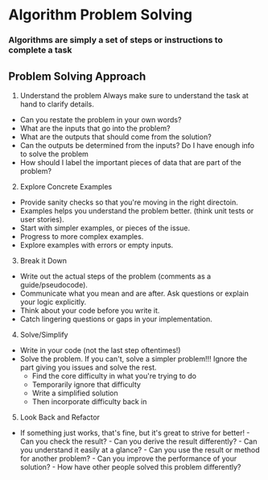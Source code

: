 # Algorithm Problem Solving

### Algorithms are simply a set of steps or instructions to complete a task

## Problem Solving Approach
1. Understand the problem
  Always make sure to understand the task at hand to clarify details.
  - Can you restate the problem in your own words?
  - What are the inputs that go into the problem?
  - What are the outputs that should come from the solution?
  - Can the outputs be determined from the inputs? Do I have enough info to solve the problem
  - How should I label the important pieces of data that are part of the problem?

2. Explore Concrete Examples
  - Provide sanity checks so that you're moving in the right directoin.
  - Examples helps you understand the problem better. (think unit tests or user stories).
  - Start with simpler examples, or pieces of the issue.
  - Progress to more complex examples.
  - Explore examples with errors or empty inputs.

3. Break it Down
  - Write out the actual steps of the problem (comments as a guide/pseudocode).
  - Communicate what you mean and are after.  Ask questions or explain your logic explicitly. 
  - Think about your code before you write it.
  - Catch lingering questions or gaps in your implementation.

4. Solve/Simplify
  - Write in your code (not the last step oftentimes!)
  - Solve the problem. If you can't, solve a simpler problem!!! Ignore the part giving you issues and solve the rest.
      - Find the core difficulty in what you're trying to do
      - Temporarily ignore that difficulty
      - Write a simplified solution
      - Then incorporate difficulty back in
  
5. Look Back and Refactor
  - If something just works, that's fine, but it's great to strive for better!
        - Can you check the result?
        - Can you derive the result differently?
        - Can you understand it easily at a glance?
        - Can you use the result or method for another problem?
        - Can you improve the performance of your solution?
        - How have other people solved this problem differently?